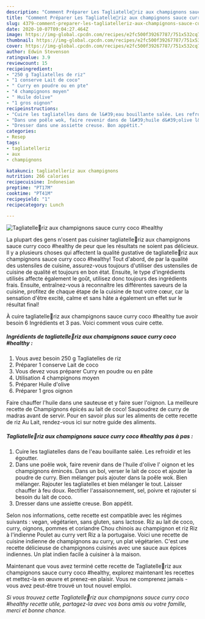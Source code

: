 ```yaml
---
description: "Comment Préparer Les Tagliatelle🍜riz aux champignons sauce curry coco #healthy"
title: "Comment Préparer Les Tagliatelle🍜riz aux champignons sauce curry coco #healthy"
slug: 4379-comment-preparer-les-tagliatelleriz-aux-champignons-sauce-curry-coco-healthy
date: 2020-10-07T09:04:27.464Z
image: https://img-global.cpcdn.com/recipes/e2fc500f39267787/751x532cq70/tagliatelle🍜riz-aux-champignons-sauce-curry-coco-healthy-photo-principale-de-la-recette.jpg
thumbnail: https://img-global.cpcdn.com/recipes/e2fc500f39267787/751x532cq70/tagliatelle🍜riz-aux-champignons-sauce-curry-coco-healthy-photo-principale-de-la-recette.jpg
cover: https://img-global.cpcdn.com/recipes/e2fc500f39267787/751x532cq70/tagliatelle🍜riz-aux-champignons-sauce-curry-coco-healthy-photo-principale-de-la-recette.jpg
author: Edwin Stevenson
ratingvalue: 3.9
reviewcount: 15
recipeingredient:
- "250 g Tagliatelles de riz"
- "1 conserve Lait de coco"
- " Curry en poudre ou en pte"
- "4 champignons moyen"
- " Huile dolive"
- "1 gros oignon"
recipeinstructions:
- "Cuire les tagliatelles dans de l&#39;eau bouillante salée. Les refroidir et les égoutter."
- "Dans une poêle wok, faire revenir dans de l&#39;huile d&#39;olive l&#39; oignon et les champignons émincés. Dans un bol, verser le lait de coco et ajouter la poudre de curry. Bien mélanger puis ajouter dans la poêle wok. Bien mélanger. Rajouter les tagliatelles et bien mélanger le tout. Laisser chauffer à feu doux. Rectifier l&#39;assaisonnement, sel, poivre et rajouter si besoin du lait de coco."
- "Dresser dans une assiette creuse. Bon appétit."
categories:
- Resep
tags:
- tagliatelleriz
- aux
- champignons

katakunci: tagliatelleriz aux champignons 
nutrition: 266 calories
recipecuisine: Indonesian
preptime: "PT17M"
cooktime: "PT41M"
recipeyield: "1"
recipecategory: Lunch

---
```



![Tagliatelle🍜riz aux champignons sauce curry coco #healthy](https://img-global.cpcdn.com/recipes/e2fc500f39267787/751x532cq70/tagliatelle🍜riz-aux-champignons-sauce-curry-coco-healthy-photo-principale-de-la-recette.jpg)

La plupart des gens n'osent pas cuisiner tagliatelle🍜riz aux champignons sauce curry coco #healthy de peur que les résultats ne soient pas délicieux. Il y a plusieurs choses qui affectent la qualité gustative de tagliatelle🍜riz aux champignons sauce curry coco #healthy! Tout d'abord, de par la qualité des ustensiles de cuisine, assurez-vous toujours d'utiliser des ustensiles de cuisine de qualité et toujours en bon état. Ensuite, le type d'ingrédients utilisés affecte également le goût, utilisez donc toujours des ingrédients frais. Ensuite, entraînez-vous à reconnaître les différentes saveurs de la cuisine, profitez de chaque étape de la cuisine de tout votre cœur, car la sensation d'être excité, calme et sans hâte a également un effet sur le résultat final!

<!--inarticleads1-->

À cuire tagliatelle🍜riz aux champignons sauce curry coco #healthy tue avoir besoin 6 Ingrédients et 3 pas. Voici comment vous cuire cette.

##### Ingrédients de tagliatelle🍜riz aux champignons sauce curry coco #healthy :

1. Vous avez besoin 250 g Tagliatelles de riz
1. Préparer 1 conserve Lait de coco
1. Vous devez vous préparer  Curry en poudre ou en pâte
1. Utilisation 4 champignons moyen
1. Préparer  Huile d&#39;olive
1. Préparer 1 gros oignon


Faire chauffer l&#39;huile dans une sauteuse et y faire suer l&#39;oignon. La meilleure recette de Champignons épicés au lait de coco! Saupoudrez de curry de madras avant de servir. Pour en savoir plus sur les aliments de cette recette de riz Au Lait, rendez-vous ici sur notre guide des aliments. 

<!--inarticleads2-->

##### Tagliatelle🍜riz aux champignons sauce curry coco #healthy pas à pas :

1. Cuire les tagliatelles dans de l&#39;eau bouillante salée. Les refroidir et les égoutter.
1. Dans une poêle wok, faire revenir dans de l&#39;huile d&#39;olive l&#39; oignon et les champignons émincés. Dans un bol, verser le lait de coco et ajouter la poudre de curry. Bien mélanger puis ajouter dans la poêle wok. Bien mélanger. Rajouter les tagliatelles et bien mélanger le tout. Laisser chauffer à feu doux. Rectifier l&#39;assaisonnement, sel, poivre et rajouter si besoin du lait de coco.
1. Dresser dans une assiette creuse. Bon appétit.


Selon nos informations, cette recette est compatible avec les régimes suivants : vegan, végétarien, sans gluten, sans lactose. Riz au lait de coco, curry, oignons, pommes et coriandre Chou chinois au champignon et riz Riz à l&#39;indienne Poulet au curry vert Riz a la portugaise. Voici une recette de cuisine indienne de champignons au curry, un plat végétarien. C&#39;est une recette délicieuse de champignons cuisinés avec une sauce aux épices indiennes. Un plat indien facile à cuisiner à la maison. 

<!--inarticleads1-->

<p>
Maintenant que vous avez terminé cette recette de Tagliatelle🍜riz aux champignons sauce curry coco #healthy, explorez maintenant les recettes et mettez-la en œuvre et prenez-en plaisir. Vous ne comprenez jamais - vous avez peut-être trouvé un tout nouvel emploi.
</p>

<p>
<i>Si vous trouvez cette Tagliatelle🍜riz aux champignons sauce curry coco #healthy recette utile, partagez-la avec vos bons amis ou votre famille, merci et bonne chance.</i>
</p>
